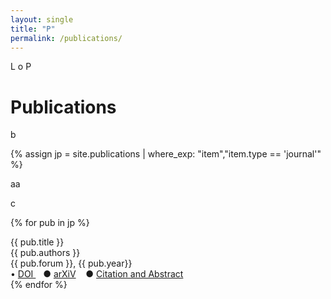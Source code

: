 ```yaml
---
layout: single
title: "P"
permalink: /publications/
---
```


L o P

<h1 class="mt-4">Publications</h1>

b

{% assign jp = site.publications | where_exp: "item","item.type == 'journal'" %}


aa



c

{% for pub in jp %}
<div class="pubitem">
  <div class="pubtitle">
    {{ pub.title }}
  </div>
  <div class="pubauthors">
    {{ pub.authors }}
  </div>
  <div class="pubinfo">
    {{ pub.forum }}, {{ pub.year}}
  </div>
  <div class="publinks">
  &#8226; <a href="{{pub.doi}}"> DOI </a>&nbsp;&nbsp; &#9679; <a href="{{pub.arxiv}}">arXiV</a>
    &nbsp;&nbsp; &#9679; <a href="{{pub.url | relative_url }}">Citation and Abstract</a>
  </div>
</div>
{% endfor %}
